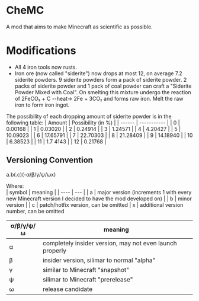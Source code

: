 # CheMC
A mod that aims to make Minecraft as scientific as possible. 

# Modifications
- All 4 iron tools now rusts.
- Iron ore (now called "siderite") now drops at most 12, on average 7.2 siderite powders. 9 siderite powders form a pack of siderite powder. 2 packs of siderite powder and 1 pack of coal powder can craft a "Siderite Powder Mixed with Coal". On smelting this mixture undergo the reaction of 2FeCO₃ + C --heat-> 2Fe + 3CO₂ and forms raw iron. Melt the raw iron to form iron ingot.

The possibility of each dropping amount of siderite powder is in the following table:
| Amount | Possibility (in %) |
| ------ | ----------- |
| 0 | 0.00168 |
| 1 | 0.03020 |
| 2 | 0.24914 |
| 3 | 1.24571 |
| 4 | 4.20427 |
| 5 | 10.09023 |
| 6 | 17.65791 |
| 7 | 22.70303 |
| 8 | 21.28409 |
| 9 | 14.18940 |
| 10 | 6.38523 |
| 11 | 1.7	4143 |
| 12 | 0.21768 |


## Versioning Convention
a.b(.c)(-α/β/γ/ψ/ωx)

Where:<br>
| symbol | meaning |
| ---- | --- |
| a | major version (increments 1 with every new Minecraft version I decided to have the mod developed on) |
| b | minor version |
| c | patch/hotfix version, can be omitted |
x | additional version number, can be omitted

| α/β/γ/ψ/ω | meaning |
| -- | -- |
α | completely insider version, may not even launch properly<br>
β | insider version, silimar to normal "alpha"<br>
γ | similar to Minecraft "snapshot"<br>
ψ | silimar to Minecraft "prerelease"<br>
ω | release candidate<br>

